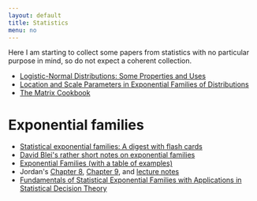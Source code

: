 ```yaml
---
layout: default
title: Statistics
menu: no
---
```


Here I am starting to collect some papers from statistics with no particular purpose in mind, so do not expect a coherent collection. 


* [Logistic-Normal Distributions: Some Properties and Uses](https://www.jstor.org/stable/2335470?seq=1#page_scan_tab_contents)
* [Location and Scale Parameters in Exponential Families of Distributions](https://projecteuclid.org/download/pdf_1/euclid.aoms/1177704466)
* [The Matrix Cookbook](https://www.math.uwaterloo.ca/~hwolkowi/matrixcookbook.pdf)

# Exponential families

* [Statistical exponential families: A digest with flash cards](https://arxiv.org/pdf/0911.4863.pdf)
* [David Blei's rather short notes on exponential families](https://www.cs.princeton.edu/courses/archive/fall11/cos597C/lectures/exponential-families.pdf)
* [Exponential Families (with a table of examples)](http://www2.stat.duke.edu/courses/Spring11/sta114/lec/expofam.pdf)
* Jordan's [Chapter 8](https://www.stat.berkeley.edu/~mjwain/Fall2012_Stat241a/reader_ch8.pdf), [Chapter 9](https://people.eecs.berkeley.edu/~jordan/courses/260-spring10/other-readings/chapter9.pdf), and [lecture notes](https://people.eecs.berkeley.edu/~jordan/courses/281A-fall04/lectures/lec-10-7.ps)
* [Fundamentals of Statistical Exponential Families with Applications in Statistical Decision Theory](https://www.jstor.org/stable/4355554)


